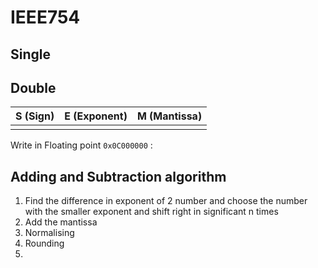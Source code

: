# IEEE754
## Single
## Double

| S (Sign) | E (Exponent) | M (Mantissa) |
| -------- | ------------ | ------------ |
|          |              |              |
Write in Floating point `0x0C000000` : 

## Adding and Subtraction algorithm
1. Find the difference in exponent of 2 number and choose the number with the smaller exponent and shift right in significant n times
2. Add the mantissa
3. Normalising
4. Rounding
5. 